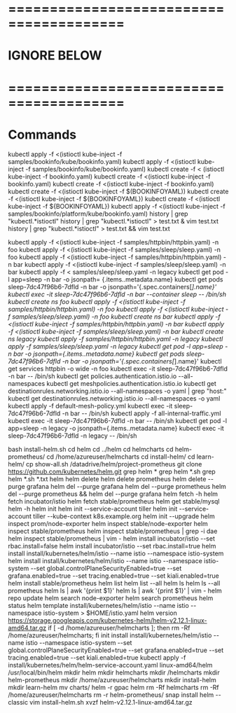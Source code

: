 

# ========================================
# IGNORE BELOW
# ========================================



# Commands 

kubectl apply -f <(istioctl kube-inject -f samples/bookinfo/kube/bookinfo.yaml)
kubectl apply -f <(istioctl kube-inject -f samples/bookinfo/kube/bookinfo.yaml)
kubectl create -f < (istioctl kube-inject -f bookinfo.yaml)
kubectl create -f <(istioctl kube-inject -f bookinfo.yaml)
kubectl create -f <(istioctl kube-inject -f bookinfo.yaml)
kubectl create -f <(istioctl kube-inject -f $(BOOKINFOYAML))
kubectl create -f <(istioctl kube-inject -f ${BOOKINFOYAML})
kubectl create -f <(istioctl kube-inject -f ${BOOKINFOYAML})
kubectl apply -f <(istioctl kube-inject -f samples/bookinfo/platform/kube/bookinfo.yaml)
history | grep "kubectl.*istioctl"
history | grep "kubectl.*istioctl" > test.txt & vim test.txt
history | grep "kubectl.*istioctl" > test.txt && vim test.txt

kubectl apply -f <(istioctl kube-inject -f samples/httpbin/httpbin.yaml) -n foo
kubectl apply -f <(istioctl kube-inject -f samples/sleep/sleep.yaml) -n foo
kubectl apply -f <(istioctl kube-inject -f samples/httpbin/httpbin.yaml) -n bar
kubectl apply -f <(istioctl kube-inject -f samples/sleep/sleep.yaml) -n bar
kubectl apply -f < samples/sleep/sleep.yaml -n legacy
kubectl get pod -l app=sleep -n bar -o jsonpath= {.items..metadata.name}
kubectl get pods sleep-7dc47f96b6-7dfld -n bar -o jsonpath='{.spec.containers[*].name}'
kubectl exec -it sleep-7dc47f96b6-7dfld -n bar --container sleep -- /bin/sh
kubectl create ns foo
kubectl apply -f <(istioctl kube-inject -f samples/httpbin/httpbin.yaml) -n foo
kubectl apply -f <(istioctl kube-inject -f samples/sleep/sleep.yaml) -n foo
kubectl create ns bar
kubectl apply -f <(istioctl kube-inject -f samples/httpbin/httpbin.yaml) -n bar
kubectl apply -f <(istioctl kube-inject -f samples/sleep/sleep.yaml) -n bar
kubectl create ns legacy
kubectl apply -f samples/httpbin/httpbin.yaml -n legacy
kubectl apply -f samples/sleep/sleep.yaml -n legacy
kubectl get pod -l app=sleep -n bar -o jsonpath={.items..metadata.name}
kubectl get pods sleep-7dc47f96b6-7dfld -n bar -o jsonpath='{.spec.containers[*].name}'
kubectl get services httpbin -o wide -n foo
kubectl exec -it sleep-7dc47f96b6-7dfld -n bar -- /bin/sh
kubectl get policies.authentication.istio.io --all-namespaces
kubectl get meshpolicies.authentication.istio.io
kubectl get destinationrules.networking.istio.io --all-namespaces -o yaml | grep "host:"
kubectl get destinationrules.networking.istio.io --all-namespaces -o yaml
kubectl apply -f default-mesh-policy.yml
kubectl exec -it sleep-7dc47f96b6-7dfld -n bar -- /bin/sh
kubectl apply -f  all-internal-traffic.yml
kubectl exec -it sleep-7dc47f96b6-7dfld -n bar -- /bin/sh
kubectl get pod -l app=sleep -n legacy -o jsonpath={.items..metadata.name}
kubectl exec -it sleep-7dc47f96b6-7dfld -n legacy -- /bin/sh


bash install-helm.sh
cd helm
cd ../helm
cd helmcharts
cd helm-prometheus/
cd /home/azureuser/helmcharts
cd install-helm/
cd learn-helm/
cp show-all.sh /datadrive/helm/project-prometheus
git clone https://github.com/kubernetes/helm.git
grep helm *
grep helm *.sh
grep helm *.sh *.txt
helm
helm delete
helm delete prometheus
helm delete --purge grafana
helm del --purge grafana
helm del --purge prometheus
helm del --purge prometheus && helm del --purge grafana
helm fetch -h
helm fetch incubator/istio
helm fetch stable/prometheus
helm get stable/mysql
helm -h
helm init
helm init --service-account tiller
helm init --service-account tiller --kube-context k8s.example.org
helm init --upgrade
helm inspect prom/node-exporter
helm inspect stable/node-exporter
helm inspect stable/prometheus
helm inspect stable/prometheus | grep -i dae
helm inspect stable/prometheus | vim -
helm install incubator/istio --set rbac.install=false
helm install incubator/istio --set rbac.install=true
helm install install/kubernetes/helm/istio --name istio --namespace istio-system
helm install install/kubernetes/helm/istio --name istio --namespace istio-system   --set global.controlPlaneSecurityEnabled=true   --set grafana.enabled=true   --set tracing.enabled=true   --set kiali.enabled=true
helm install  stable/prometheus
helm list
helm list --all
helm ls
helm ls --all prometheus
helm ls | awk '{print $1}'
helm ls | awk '{print $1}' | vim -
helm repo update
helm search node-exporter
helm search prometheus
helm status
helm template install/kubernetes/helm/istio --name istio --namespace istio-system > $HOME/istio.yaml
helm version
https://storage.googleapis.com/kubernetes-helm/helm-v2.12.1-linux-amd64.tar.gz
if [ -d /home/azureuser/helmcharts ]; then rm -Rf /home/azureuser/helmcharts; fi
init
install install/kubernetes/helm/istio --name istio --namespace istio-system   --set global.controlPlaneSecurityEnabled=true   --set grafana.enabled=true   --set tracing.enabled=true   --set kiali.enabled=true
kubectl apply -f install/kubernetes/helm/helm-service-account.yaml
linux-amd64/helm /usr/local/bin/helm
mkdir helm
mkdir helmcharts
mkdir /helmcharts
mkdir helm-prometheus
mkdir /home/azureuser/helmcharts
mkdir install-helm
mkdir learn-helm
mv charts/ helm
-r gpac helm
rm -Rf helmcharts
rm -Rf /home/azureuser/helmcharts
rm -r helm-prometheus/
snap install helm --classic
vim install-helm.sh
xvzf helm-v2.12.1-linux-amd64.tar.gz
